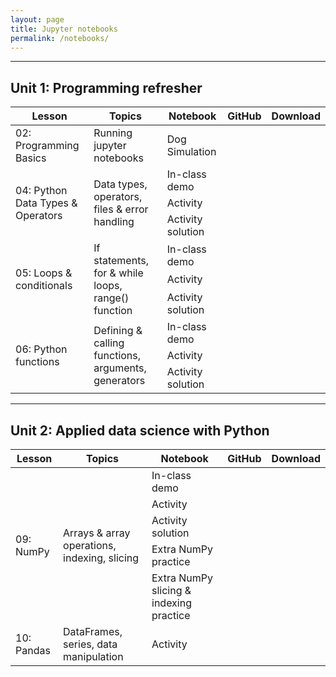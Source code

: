 ```yaml
---
layout: page
title: Jupyter notebooks
permalink: /notebooks/
---
```


---
## Unit 1: Programming refresher

<table>
    <thead>
    <tr>
        <th>Lesson</th>
        <th>Topics</th>
        <th>Notebook</th>
        <th>GitHub</th>
        <th>Download</th>
    </tr>
    </thead>
    <tbody>
    <tr>
        <td>02: Programming Basics</td>
        <td>Running jupyter notebooks</td>
        <td>Dog Simulation</td>
        <td style="text-align: center;">
            <a href="https://github.com/gperdrizet/programming_basics">
                <img src="https://raw.githubusercontent.com/FortAwesome/Font-Awesome/refs/heads/6.x/svgs/brands/github.svg" width="15" height="15">
            </a>
        </td>
        <td style="text-align: center;">
            <a href="https://gperdrizet.github.io/FSA_devops/assets/notebooks/unit1/dog_simulation.ipynb" download>
                <img src="https://raw.githubusercontent.com/FortAwesome/Font-Awesome/refs/heads/6.x/svgs/solid/download.svg" width="15" height="15">
            </a>
        </td>
    </tr>
    <tr>
        <td rowspan="3">04: Python Data Types & Operators</td>
        <td rowspan="3">Data types, operators, files & error handling</td>
        <td>In-class demo</td>
        <td style="text-align: center;">
            <a href="https://github.com/gperdrizet/FSA_devops/blob/main/docs/assets/notebooks/unit1/Lesson_04_demo.ipynb">
                <img src="https://raw.githubusercontent.com/FortAwesome/Font-Awesome/refs/heads/6.x/svgs/brands/github.svg" width="15" height="15">
            </a>
        </td>
        <td style="text-align: center;">
            <a href="https://gperdrizet.github.io/FSA_devops/assets/notebooks/unit1/Lesson_04_demo.ipynb" download>
                <img src="https://raw.githubusercontent.com/FortAwesome/Font-Awesome/refs/heads/6.x/svgs/solid/download.svg" width="15" height="15">
            </a>
        </td>
    </tr>
    <tr>
        <!--<td>04: Python Data Types & Operators</td>-->
        <!--<td>Data types, operators, files & error handling</td>-->
        <td>Activity</td>
        <td style="text-align: center;">
            <a href="https://github.com/gperdrizet/FSA_devops/blob/main/docs/assets/notebooks/unit1/Lesson_04_activity.ipynb">
                <img src="https://raw.githubusercontent.com/FortAwesome/Font-Awesome/refs/heads/6.x/svgs/brands/github.svg" width="15" height="15">
            </a>
        </td>
        <td style="text-align: center;">
            <a href="https://gperdrizet.github.io/FSA_devops/assets/notebooks/unit1/Lesson_04_activity.ipynb" download>
                <img src="https://raw.githubusercontent.com/FortAwesome/Font-Awesome/refs/heads/6.x/svgs/solid/download.svg" width="15" height="15">
            </a>
        </td>
    </tr>
    <tr>
        <!--<td>04: Python Data Types & Operators</td>-->
        <!--<td>Data types, operators, files & error handling</td>-->
        <td>Activity solution</td>
        <td style="text-align: center;">
            <a href="https://github.com/gperdrizet/FSA_devops/blob/main/docs/assets/notebooks/unit1/Lesson_04_activity_solution.ipynb">
                <img src="https://raw.githubusercontent.com/FortAwesome/Font-Awesome/refs/heads/6.x/svgs/brands/github.svg" width="15" height="15">
            </a>
        </td>
        <td style="text-align: center;">
            <a href="https://gperdrizet.github.io/FSA_devops/assets/notebooks/unit1/Lesson_04_activity_solution.ipynb" download>
                <img src="https://raw.githubusercontent.com/FortAwesome/Font-Awesome/refs/heads/6.x/svgs/solid/download.svg" width="15" height="15">
            </a>
        </td>
    </tr>
    <tr>
        <td rowspan="3">05: Loops & conditionals</td>
        <td rowspan="3">If statements, for & while loops, range() function</td>
        <td>In-class demo</td>
        <td style="text-align: center;">
            <a href="https://github.com/gperdrizet/FSA_devops/blob/main/docs/assets/notebooks/unit1/Lesson_05_demo.ipynb">
                <img src="https://raw.githubusercontent.com/FortAwesome/Font-Awesome/refs/heads/6.x/svgs/brands/github.svg" width="15" height="15">
            </a>
        </td>
        <td style="text-align: center;">
            <a href="https://gperdrizet.github.io/FSA_devops/assets/notebooks/unit1/Lesson_05_demo.ipynb" download>
                <img src="https://raw.githubusercontent.com/FortAwesome/Font-Awesome/refs/heads/6.x/svgs/solid/download.svg" width="15" height="15">
            </a>
        </td>
    </tr>
    <tr>
        <td>Activity</td>
        <td style="text-align: center;">
            <a href="https://github.com/gperdrizet/FSA_devops/blob/main/docs/assets/notebooks/unit1/Lesson_05_activity.ipynb">
                <img src="https://raw.githubusercontent.com/FortAwesome/Font-Awesome/refs/heads/6.x/svgs/brands/github.svg" width="15" height="15">
            </a>
        </td>
        <td style="text-align: center;">
            <a href="https://gperdrizet.github.io/FSA_devops/assets/notebooks/unit1/Lesson_05_activity.ipynb" download>
                <img src="https://raw.githubusercontent.com/FortAwesome/Font-Awesome/refs/heads/6.x/svgs/solid/download.svg" width="15" height="15">
            </a>
        </td>
    </tr>
    <tr>
        <td>Activity solution</td>
        <td style="text-align: center;">
            <a href="https://github.com/gperdrizet/FSA_devops/blob/main/docs/assets/notebooks/unit1/Lesson_05_activity_solution.ipynb">
                <img src="https://raw.githubusercontent.com/FortAwesome/Font-Awesome/refs/heads/6.x/svgs/brands/github.svg" width="15" height="15">
            </a>
        </td>
        <td style="text-align: center;">
            <a href="https://gperdrizet.github.io/FSA_devops/assets/notebooks/unit1/Lesson_05_activity_solution.ipynb" download>
                <img src="https://raw.githubusercontent.com/FortAwesome/Font-Awesome/refs/heads/6.x/svgs/solid/download.svg" width="15" height="15">
            </a>
        </td>
    </tr>
    <tr>
        <td rowspan="3">06: Python functions</td>
        <td rowspan="3">Defining & calling functions, arguments, generators</td>
        <td>In-class demo</td>
        <td style="text-align: center;">
            <a href="https://github.com/gperdrizet/FSA_devops/blob/main/docs/assets/notebooks/unit1/Lesson_06_demo.ipynb">
                <img src="https://raw.githubusercontent.com/FortAwesome/Font-Awesome/refs/heads/6.x/svgs/brands/github.svg" width="15" height="15">
            </a>
        </td>
        <td style="text-align: center;">
            <a href="https://gperdrizet.github.io/FSA_devops/assets/notebooks/unit1/Lesson_06_demo.ipynb" download>
                <img src="https://raw.githubusercontent.com/FortAwesome/Font-Awesome/refs/heads/6.x/svgs/solid/download.svg" width="15" height="15">
            </a>
        </td>
    </tr>
    <tr>
        <td>Activity</td>
        <td style="text-align: center;">
            <a href="https://github.com/gperdrizet/FSA_devops/blob/main/docs/assets/notebooks/unit1/Lesson_06_activity.ipynb">
                <img src="https://raw.githubusercontent.com/FortAwesome/Font-Awesome/refs/heads/6.x/svgs/brands/github.svg" width="15" height="15">
            </a>
        </td>
        <td style="text-align: center;">
            <a href="https://gperdrizet.github.io/FSA_devops/assets/notebooks/unit1/Lesson_06_activity.ipynb" download>
                <img src="https://raw.githubusercontent.com/FortAwesome/Font-Awesome/refs/heads/6.x/svgs/solid/download.svg" width="15" height="15">
            </a>
        </td>
    </tr>
    <tr>
        <td>Activity solution</td>
        <td style="text-align: center;">
            <a href="https://github.com/gperdrizet/FSA_devops/blob/main/docs/assets/notebooks/unit1/Lesson_06_activity_solution.ipynb">
                <img src="https://raw.githubusercontent.com/FortAwesome/Font-Awesome/refs/heads/6.x/svgs/brands/github.svg" width="15" height="15">
            </a>
        </td>
        <td style="text-align: center;">
            <a href="https://gperdrizet.github.io/FSA_devops/assets/notebooks/unit1/Lesson_06_activity_solution.ipynb" download>
                <img src="https://raw.githubusercontent.com/FortAwesome/Font-Awesome/refs/heads/6.x/svgs/solid/download.svg" width="15" height="15">
            </a>
        </td>
    </tr>
    </tbody>
</table>

---
## Unit 2: Applied data science with Python

<table>
    <thead>
    <tr>
        <th>Lesson</th>
        <th>Topics</th>
        <th>Notebook</th>
        <th>GitHub</th>
        <th>Download</th>
    </tr>
    </thead>
    <tbody>
    <tr>
        <td rowspan="5">09: NumPy</td>
        <td rowspan="5">Arrays & array operations, indexing, slicing</td>
        <td>In-class demo</td>
        <td style="text-align: center;">
            <a href="https://github.com/gperdrizet/FSA_devops/blob/main/docs/assets/notebooks/unit2/Lesson_09_demo.ipynb">
                <img src="https://raw.githubusercontent.com/FortAwesome/Font-Awesome/refs/heads/6.x/svgs/brands/github.svg" width="15" height="15">
            </a>
        </td>
        <td style="text-align: center;">
            <a href="https://gperdrizet.github.io/FSA_devops/assets/notebooks/unit2/Lesson_09_demo.ipynb" download>
                <img src="https://raw.githubusercontent.com/FortAwesome/Font-Awesome/refs/heads/6.x/svgs/solid/download.svg" width="15" height="15">
            </a>
        </td>
    </tr>
    <tr>
        <td>Activity</td>
        <td style="text-align: center;">
            <a href="https://github.com/gperdrizet/FSA_devops/blob/main/docs/assets/notebooks/unit2/Lesson_09_activity.ipynb">
                <img src="https://raw.githubusercontent.com/FortAwesome/Font-Awesome/refs/heads/6.x/svgs/brands/github.svg" width="15" height="15">
            </a>
        </td>
        <td style="text-align: center;">
            <a href="https://gperdrizet.github.io/FSA_devops/assets/notebooks/unit2/Lesson_09_activity.ipynb" download>
                <img src="https://raw.githubusercontent.com/FortAwesome/Font-Awesome/refs/heads/6.x/svgs/solid/download.svg" width="15" height="15">
            </a>
        </td>
    </tr>
    <tr>
        <td>Activity solution</td>
        <td style="text-align: center;">
            <a href="https://github.com/gperdrizet/FSA_devops/blob/main/docs/assets/notebooks/unit2/Lesson_09_activity_solution.ipynb">
                <img src="https://raw.githubusercontent.com/FortAwesome/Font-Awesome/refs/heads/6.x/svgs/brands/github.svg" width="15" height="15">
            </a>
        </td>
        <td style="text-align: center;">
            <a href="https://gperdrizet.github.io/FSA_devops/assets/notebooks/unit2/Lesson_09_activity_solution.ipynb" download>
                <img src="https://raw.githubusercontent.com/FortAwesome/Font-Awesome/refs/heads/6.x/svgs/solid/download.svg" width="15" height="15">
            </a>
        </td>
    </tr>
    <tr>
        <td>Extra NumPy practice</td>
        <td style="text-align: center;">
            <a href="https://github.com/gperdrizet/FSA_devops/blob/main/docs/assets/notebooks/unit2/NumPy_Practice_Problems.ipynb">
                <img src="https://raw.githubusercontent.com/FortAwesome/Font-Awesome/refs/heads/6.x/svgs/brands/github.svg" width="15" height="15">
            </a>
        </td>
        <td style="text-align: center;">
            <a href="https://gperdrizet.github.io/FSA_devops/assets/notebooks/unit2/NumPy_Practice_Problems.ipynb" download>
                <img src="https://raw.githubusercontent.com/FortAwesome/Font-Awesome/refs/heads/6.x/svgs/solid/download.svg" width="15" height="15">
            </a>
        </td>
    </tr>
    <tr>
        <td>Extra NumPy slicing & indexing practice</td>
        <td style="text-align: center;">
            <a href="https://github.com/gperdrizet/FSA_devops/blob/main/docs/assets/notebooks/unit2/Numpy_Indexing_&_Slicing_Practice.ipynb">
                <img src="https://raw.githubusercontent.com/FortAwesome/Font-Awesome/refs/heads/6.x/svgs/brands/github.svg" width="15" height="15">
            </a>
        </td>
        <td style="text-align: center;">
            <a href="https://gperdrizet.github.io/FSA_devops/assets/notebooks/unit2/Numpy_Indexing_&_Slicing_Practice.ipynb" download>
                <img src="https://raw.githubusercontent.com/FortAwesome/Font-Awesome/refs/heads/6.x/svgs/solid/download.svg" width="15" height="15">
            </a>
        </td>
    </tr>
    <tr>
        <td>10: Pandas</td>
        <td>DataFrames, series, data manipulation</td>
        <td>Activity</td>
        <td style="text-align: center;">
            <a href="https://github.com/gperdrizet/FSA_devops/blob/main/docs/assets/notebooks/unit2/Lesson_10_activity.ipynb">
                <img src="https://raw.githubusercontent.com/FortAwesome/Font-Awesome/refs/heads/6.x/svgs/brands/github.svg" width="15" height="15">
            </a>
        </td>
        <td style="text-align: center;">
            <a href="https://gperdrizet.github.io/FSA_devops/assets/notebooks/unit2/Lesson_10_activity.ipynb" download>
                <img src="https://raw.githubusercontent.com/FortAwesome/Font-Awesome/refs/heads/6.x/svgs/solid/download.svg" width="15" height="15">
            </a>
        </td>
    </tr>
    </tbody>
</table>
